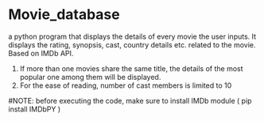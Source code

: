 # Movie_database
a python program that displays the details of every movie the user inputs. It displays the rating, synopsis, cast, country details etc. related to the movie. Based on IMDb API.

1. If more than one movies share the same title, the details of the most popular one among them will be displayed.
2. For the ease of reading, number of cast members is limited to 10

#NOTE: before executing the code, make sure to install IMDb module
       ( pip install IMDbPY )
